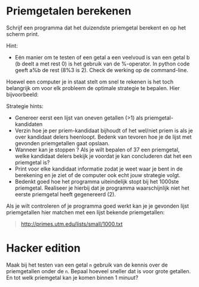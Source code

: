 # Priemgetalen berekenen

Schrijf een programma dat het duizendste priemgetal berekent en op  het scherm print.

Hint:

* Eén manier om te testen of een getal a een veelvoud is van een getal b (b deelt a met rest 0) is het gebruik van de %-operator. In python code geeft a%b de rest (8%3 is 2). Check de werking op de command-line.

Hoewel een computer je in staat stelt om snel te rekenen is het toch belangrijk om voor elk probleem de optimale strategie te bepalen. Hier bijvoorbeeld:

Strategie hints:

* Genereer eerst een lijst van oneven getallen (>1) als priemgetal-kandidaten
* Verzin hoe je per priem-kandidaat bijhoudt of het wel/niet priem is als je over kandidaat delers heenloopt. Bedenk van tevoren hoe je de lijst met gevonden priemgetallen gaat opslaan.
* Wanneer kan je stoppen ? Als je wilt bepalen of 37 een priemgetal, welke kandidaat delers bekijk je voordat je kan concluderen dat het een priemgetal is?
* Print voor elke kandidaat informatie zodat je weet waar je bent in de berekening en je ziet of de computer ook echt jouw strategie volgt.
* Bedenkt goed hoe het programma uiteindelijk stopt bij het 1000ste priemgetal. Realiseer je hierbij dat je programma waarschijnlijk niet het eerste priemgetal heeft gegenereerd (2).

Als je wilt controleren of je programma goed werkt kan je je gevonden lijst priemgetallen hier matchen met een lijst bekende priemgetallen: 

> http://primes.utm.edu/lists/small/1000.txt

# Hacker edition

Maak bij het testen van een getal `n` gebruik van de kennis over de priemgetallen onder de `n`. Bepaal hoeveel sneller dat is voor grote getallen. En tot welk priemgetal kan je komen binnen 1 minuut?
